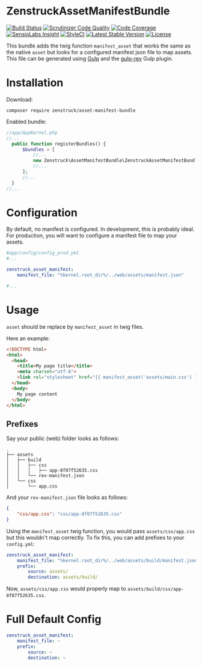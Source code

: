 ZenstruckAssetManifestBundle
============================

[![Build Status](http://img.shields.io/travis/kbond/ZenstruckAssetManifestBundle.svg?style=flat-square)](https://travis-ci.org/kbond/ZenstruckAssetManifestBundle)
[![Scrutinizer Code Quality](http://img.shields.io/scrutinizer/g/kbond/ZenstruckAssetManifestBundle.svg?style=flat-square)](https://scrutinizer-ci.com/g/kbond/ZenstruckAssetManifestBundle/)
[![Code Coverage](http://img.shields.io/scrutinizer/coverage/g/kbond/ZenstruckAssetManifestBundle.svg?style=flat-square)](https://scrutinizer-ci.com/g/kbond/ZenstruckAssetManifestBundle/)
[![SensioLabs Insight](https://img.shields.io/sensiolabs/i/b6b71c60-69f0-4e83-9900-bfd30621cb94.svg?style=flat-square)](https://insight.sensiolabs.com/projects/b6b71c60-69f0-4e83-9900-bfd30621cb94)
[![StyleCI](https://styleci.io/repos/56626101/shield)](https://styleci.io/repos/56626101)
[![Latest Stable Version](http://img.shields.io/packagist/v/zenstruck/asset-manifest-bundle.svg?style=flat-square)](https://packagist.org/packages/zenstruck/asset-manifest-bundle)
[![License](http://img.shields.io/packagist/l/zenstruck/asset-manifest-bundle.svg?style=flat-square)](https://packagist.org/packages/zenstruck/asset-manifest-bundle)

This bundle adds the twig function `manifest_asset` that works the same as the native `asset`
but looks for a configured manifest json file to map assets. This file can be generated using
[Gulp](http://gulpjs.com) and the [gulp-rev](https://github.com/sindresorhus/gulp-rev) Gulp plugin.

# Installation

Download:

```
composer require zenstruck/asset-manifest-bundle
```

Enabled bundle:

```php
//app/AppKernel.php
//...
  public function registerBundles() {
      $bundles = [
          //...
          new Zenstruck\AssetManifestBundle\ZenstruckAssetManifestBundle(),
          //...
      ];
      //...
  }
//...
```

# Configuration

By default, no manifest is configured. In development, this is probably ideal. For production,
you will want to configure a manifest file to map your assets.

```yaml
#app/config/config_prod.yml
#...

zenstruck_asset_manifest:
    manifest_file: "%kernel.root_dir%/../web/assets/manifest.json"

#...
```

# Usage

`asset` should be replace by `manifest_asset` in twig files.

Here an example:

```html
<!DOCTYPE html>
<html>
  <head>
    <title>My page title</title>
    <meta charset="utf-8">
    <link rel="stylesheet" href="{{ manifest_asset('assets/main.css') }}">
  </head>
  <body>
    My page content
  </body>
</html>
```

## Prefixes

Say your public (web) folder looks as follows:

```
.
├── assets
│   ├── build
│   │   ├── css
│   │   │   ├── app-8f07f52635.css
│   │   └── rev-manifest.json
│   └── css
│       └── app.css
```

And your `rev-manifest.json` file looks as follows:

```json
{
    "css/app.css": "css/app-8f07f52635.css"
}
```

Using the `manifest_asset` twig function, you would pass `assets/css/app.css` but this wouldn't map
correctly. To fix this, you can add prefixes to your `config.yml`:

```yaml
zenstruck_asset_manifest:
    manifest_file: "%kernel.root_dir%/../web/assets/build/manifest.json"
    prefix:
        source: assets/
        destination: assets/build/
```

Now, `assets/css/app.css` would properly map to `assets/build/css/app-8f07f52635.css`.

# Full Default Config

```yaml
zenstruck_asset_manifest:
    manifest_file: ~
    prefix:
        source: ~
        destination: ~
```
